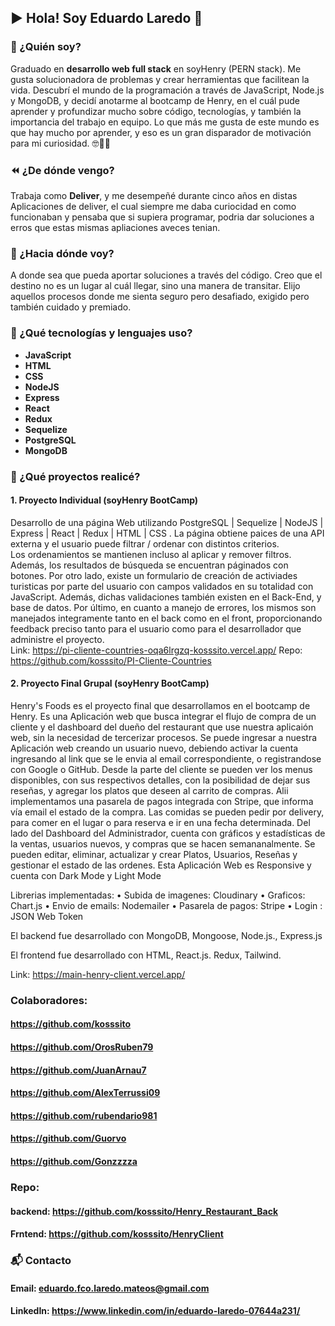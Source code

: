 ## ▶️ Hola! Soy Eduardo Laredo 🙂

### 👋 ¿Quién soy? 
Graduado en <b>desarrollo web full stack</b> en soyHenry (PERN stack). Me gusta solucionadora de problemas y crear herramientas que facilitean la vida.
Descubrí el mundo de la programación a través de JavaScript, Node.js y MongoDB, y decidí anotarme al bootcamp de Henry, en el cuál pude aprender y profundizar mucho sobre código, tecnologías, y también la importancia del trabajo en equipo. 
Lo que más me gusta de este mundo es que hay mucho por aprender, y eso es un gran disparador de motivación para mi curiosidad. 🤓🧠🚀


### ⏪ ¿De dónde vengo? 
Trabaja como <b>Deliver</b>, y me desempeñé durante cinco años en distas  Aplicaciones de deliver, el cual siempre me daba curiocidad en como funcionaban y pensaba que si supiera programar, podria dar soluciones a erros que estas mismas apliaciones aveces tenian.


### 🔭 ¿Hacia dónde voy? 
A donde sea que pueda aportar soluciones a través del código. Creo que el destino no es un lugar al cuál llegar, sino una manera de transitar. Elijo aquellos procesos donde me sienta seguro pero desafiado, exigido pero también cuidado y premiado. 


### 🧰 ¿Qué tecnologías y lenguajes uso? 
+ <b>JavaScript
+ HTML
+ CSS 
+ NodeJS
+ Express
+ React
+ Redux
+ Sequelize
+ PostgreSQL
+ MongoDB</b>

### 📂 ¿Qué proyectos realicé? 
#### 1. <b>Proyecto Individual</b> (soyHenry BootCamp)
Desarrollo de una página Web utilizando PostgreSQL | Sequelize | NodeJS | Express | React | Redux | HTML | CSS .
La página obtiene paices de una API externa y el usuario puede filtrar / ordenar con distintos criterios.  
Los ordenamientos se mantienen incluso al aplicar y remover filtros. Además, los resultados de búsqueda se encuentran páginados con botones. 
Por otro lado, existe un formulario de creación de activiades turisticas por parte del usuario con campos validados en su totalidad con JavaScript. Además, dichas validaciones también existen en el Back-End, y base de datos. 
Por último, en cuanto a manejo de errores, los mismos son manejados integramente tanto en el back como en el front, proporcionando feedback preciso tanto para el usuario como para el desarrollador que administre el proyecto.  
Link: https://pi-cliente-countries-oqa6lrgzq-kosssito.vercel.app/
Repo: https://github.com/kosssito/PI-Cliente-Countries

#### 2. <b>Proyecto Final Grupal</b> (soyHenry BootCamp)
Henry's Foods es el proyecto final que desarrollamos en el bootcamp de Henry. Es una Aplicación web que busca integrar el flujo de compra de un cliente y el dashboard del dueño del restaurant que use nuestra aplicaión web, sin la necesidad de tercerizar procesos. Se puede ingresar a nuestra Aplicación web creando un usuario nuevo, debiendo activar la cuenta ingresando al link que se le envia al email correspondiente, o registrandose con Google o GitHub. Desde la parte del cliente se pueden ver los menus disponibles, con sus respectivos detalles, con la posibilidad de dejar sus reseñas, y agregar los platos que deseen al carrito de compras. Alii implementamos una pasarela de pagos integrada con Stripe, que informa vía email el estado de la compra. Las comidas se pueden pedir por delivery, para comer en el lugar o para reserva e ir en una fecha determinada. Del lado del Dashboard del Administrador, cuenta con gráficos y estadísticas de la ventas, usuarios nuevos, y compras que se hacen semananalmente. Se pueden editar, eliminar, actualizar y crear Platos, Usuarios, Reseñas y gestionar el estado de las ordenes. Esta Aplicación Web es Responsive y cuenta con Dark Mode y Light Mode

Librerias implementadas:
 • Subida de imagenes: Cloudinary
 • Graficos: Chart.js
 • Envio de emails: Nodemailer
 • Pasarela de pagos: Stripe
 • Login : JSON Web Token
 
El backend fue desarrollado con MongoDB, Mongoose, Node.js., Express.js

El frontend fue desarrollado con HTML, React.js. Redux, Tailwind.

Link: https://main-henry-client.vercel.app/  

### Colaboradores: 
#### https://github.com/kosssito
#### https://github.com/OrosRuben79
#### https://github.com/JuanArnau7
#### https://github.com/AlexTerrussi09
#### https://github.com/rubendario981
#### https://github.com/Guorvo
#### https://github.com/Gonzzzza


### Repo:
#### backend: https://github.com/kosssito/Henry_Restaurant_Back
#### Frntend: https://github.com/kosssito/HenryClient


### 📬 Contacto 
#### Email: eduardo.fco.laredo.mateos@gmail.com
#### LinkedIn: https://www.linkedin.com/in/eduardo-laredo-07644a231/
